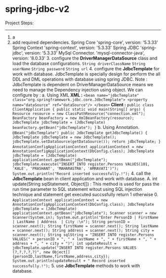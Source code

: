 # spring-jdbc-v2

Project Steps: 
____________________
1. a
2. add required dependencies.
   Spring Core
    'spring-core', version: '5.3.33'
   Spring Context
    'spring-context', version: '5.3.33'
   Spring JDBC
    'spring-jdbc', version: '5.3.33'
   MySql Connector.
    'mysql-connector-java', version: '8.0.33'
   3. configure the **DriverManagerDataSource** class and load the database configurations.
      `String driverClassName`
      `String userName`
      `String password`
      `String url`
      4. configure the **JdbcTemplate** for work with database.
         JdbcTemplate is specially design for perform the all DDL and DML operations with database using spring JDBC.
         Note : JdbcTemplate is dependent on DriverManagerDataSource means we need to manage the Dependency injection using object.
         We can configure by : 
         a. Using XML
      **XML :**
         `<bean name="jdbcTemplate" class="org.springframework.jdbc.core.JdbcTemplate">
         <property name="dataSource" ref="dataSource"/>
         </bean>`
      **Client :**
         `public class ClientApplication {
         public static void main(String[] args) {
         Resource resource = new ClassPathResource("connection.xml");
         BeanFactory beanFactory = new XmlBeanFactory(resource);
         JdbcTemplate jdbcTemplate = (JdbcTemplate) beanFactory.getBean("jdbcTemplate");
       }`
         b. Using Annotation.
        `@Bean("jdbcTemplate")
         public JdbcTemplate getJdbcTemplate() {
         JdbcTemplate jdbcTemplate = new JdbcTemplate();
         jdbcTemplate.setDataSource(getDataSource());
         return jdbcTemplate;
         }`
       `AnnotationConfigApplicationContext applicationContext = new AnnotationConfigApplicationContext(DbConfig.class);
         JdbcTemplate jdbcTemplate = (JdbcTemplate) applicationContext.getBean("jdbcTemplate");
         jdbcTemplate.execute("INSERT INTO register.Persons VALUES(101, 'KALE', 'PRASHANT', 'MAHARASTRA', 'AMRAVATI')");
         System.out.println("Record inserted successfully.!");`
         4. call the **JdbcTemplate** bean in client application and work with database.
             A. int update(String sqlStatement, Object[]) : 
                This method is used for pass the run time parameter to SQL statement witout using SQL injection technique and statement get executed succssfully return 1 otherwise 0.
               `ApplicationContext applicationContext = new AnnotationConfigApplicationContext(DbConfig.class);
                 JdbcTemplate jdbcTemplate = (JdbcTemplate) applicationContext.getBean("jdbcTemplate");
                 Scanner scanner = new Scanner(System.in);
                 System.out.println("Enter PersonID | FirstName | LastName | Address  | City :\n");
                 String personID = scanner.next();
                 String firstName = scanner.next();
                 String lastName = scanner.next();
                 String address = scanner.next();
                 String city = scanner.next();
                 String sqlString = "INSERT INTO register.Persons VALUES(" + personID + ", " + lastName + ", " + firstName + ", " + address + ", " + city + ")";
                 int updateResult = jdbcTemplate.update("INSERT INTO register.Persons VALUES (?,?,?,?,?)", new Object[] {personID,lastName,firstName,address,city});
                 System.out.println(updateResult + " Record inserted successfully.!");`
         5. use **JdbcTemplate** methods to work with database.